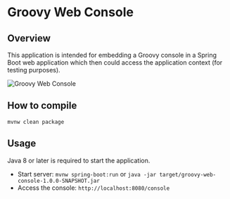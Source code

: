 # Groovy Web Console

Overview
--------
This application is intended for embedding a Groovy console in a Spring Boot web application
which then could access the application context (for testing purposes).

![Groovy Web Console](https://raw.githubusercontent.com/gabor-bata/groovy-web-console/master/resources/console-screenshot.png)

How to compile
--------------

    mvnw clean package

Usage
-----
Java 8 or later is required to start the application.

* Start server: `mvnw spring-boot:run` or `java -jar target/groovy-web-console-1.0.0-SNAPSHOT.jar`
* Access the console: `http://localhost:8080/console`
